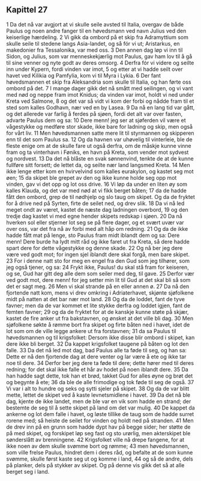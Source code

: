 ## Kapittel 27

1 Da det nå var avgjort at vi skulle seile avsted til Italia, overgav de både Paulus og noen andre fanger til en høvedsmann ved navn Julius ved den keiserlige hærdeling.
2 Vi gikk da ombord på et skip fra Adramyttium som skulle seile til stedene langs Asia-landet, og så fór vi ut; Aristarkus, en makedonier fra Tessalonika, var med oss.
3 Den annen dag løp vi inn til Sidon, og Julius, som var menneskekjærlig mot Paulus, gav ham lov til å gå til sine venner og nyte godt av deres omsorg.
4 Derfra fór vi videre og seilte inn under Kypern, fordi vinden var imot,
5 og etter at vi hadde seilt over havet ved Kilikia og Pamfylia, kom vi til Myra i Lykia.
6 Der fant høvedsmannen et skip fra Aleksandria som skulle til Italia, og han førte oss ombord på det.
7 I mange dager gikk det nå smått med seilingen, og vi vant med nød og neppe fram imot Knidus; da vinden var imot, holdt vi ned under Kreta ved Salmone,
8 og det var så vidt vi kom der forbi og nådde fram til et sted som kalles Godhavn, nær ved en by Lasea.
9 Da nå en lang tid var gått, og det allerede var farlig å ferdes på sjøen, fordi det alt var over fasten, advarte Paulus dem og sa:
10 Dere menn! jeg ser at sjøferden vil være et vågestykke og medføre stor skade, ikke bare for ladning og skip, men også for vårt liv.
11 Men høvedsmannen satte mere lit til styrmannen og skipperen enn til det som Paulus sa.
12 Og da havnen var uhøvelig til vinterleie, ble de fleste enige om at de skulle fare ut også derfra, om de måskje kunne vinne fram og ta vinterhavn i Føniks, en havn på Kreta, som vender mot sydvest og nordvest.
13 Da det nå blåste en svak sønnenvind, tenkte de at de kunne fullføre sitt forsett; de lettet da, og seilte nær land langsmed Kreta.
14 Men ikke lenge etter kom en hvirvelvind som kalles eurakylon, og kastet seg mot øen;
15 da skipet ble grepet av den og ikke kunne holde seg opp mot vinden, gav vi det opp og lot oss drive.
16 Vi løp da under en liten øy som kalles Klauda, og det var med nød at vi fikk berget båten;
17 da de hadde fått den ombord, grep de til nødhjelp og slo taug om skipet. Og da de fryktet for å drive ned på Syrten, firte de seilet ned, og drev slik.
18 Da vi nå led meget ondt av været, kastet de næste dag ladningen overbord,
19 og den tredje dag kastet vi med egne hender skipets redskap i sjøen.
20 Da nå hverken sol eller stjerner lot seg se på flere dager, og et svært uvær var over oss, var det fra nå av forbi med alt håp om redning.
21 Og da de ikke hadde fått mat på lenge, sto Paulus fram midt iblandt dem og sa: Dere menn! Dere burde ha lydt mitt råd og ikke faret ut fra Kreta, så dere hadde spart dere for dette vågestykke og denne skade.
22 Og nå ber jeg dere være ved godt mot; for ingen sjel iblandt dere skal forgå, men bare skipet.
23 For i denne natt sto for meg en engel fra den Gud som jeg tilhører, som jeg også tjener, og sa:
24 Frykt ikke, Paulus! du skal stå fram for keiseren, og se, Gud har gitt deg alle dem som seiler med deg, til gave.
25 Derfor vær ved godt mot, dere menn! for jeg setter min lit til Gud at det skal bli så som det er sagt meg.
26 Men vi skal strande på en eller annen ø.
27 Da nå den fjortende natt kom, mens vi drev omkring i Adriaterhavet, skjønte sjøfolkene midt på natten at det bar nær mot land.
28 Og da de loddet, fant de tyve favner; men da de var kommet et lite stykke derfra og loddet igjen, fant de femten favner;
29 og da de fryktet for at de kanskje kunne støte på skjær, kastet de fire anker ut fra bakstavnen, og ønsket at det ville bli dag.
30 Men sjøfolkene søkte å rømme bort fra skipet og firte båten ned i havet, idet de lot som om de ville legge ankere ut fra forstavnen;
31 da sa Paulus til høvedsmannen og til krigsfolket: Dersom ikke disse blir ombord i skipet, kan dere ikke bli berget.
32 Da kappet krigsfolket taugene på båten og lot den falle.
33 Da det nå led mot dag, bad Paulus alle ta føde til seg, og han sa: Dette er nå den fjortende dag at dere venter og lar være å ete og ikke tar noe til dere.
34 Derfor ber jeg dere ta føde til dere; dette hører med til deres redning; for det skal ikke falle et hår av hodet på noen iblandt dere.
35 Da han hadde sagt dette, tok han et brød, takket Gud for alles øyne og brøt det og begynte å ete;
36 da ble de alle frimodige og tok føde til seg de også.
37 Vi var i alt to hundre og seks og sytti sjeler på skipet.
38 Og da de var blitt mette, lettet de skipet ved å kaste levnetsmidlene i havet.
39 Da det nå ble dag, kjente de ikke landet, men de ble var en vik som hadde en strand; der bestemte de seg til å sette skipet på land om det var mulig.
40 De kappet da ankerne og lot dem falle i havet, og løste tillike de taug som de hadde surret rorene med; så heiste de seilet for vinden og holdt ned på stranden.
41 Men de drev inn på en grunn som hadde dypt hav på begge sider; her støtte de på med skipet, og forskipet løp seg fast og sto urørlig, men akterskipet ble sønderslått av brenningene.
42 Krigsfolket ville nå drepe fangene, for at ikke noen av dem skulle svømme bort og rømme;
43 men høvedsmannen, som ville frelse Paulus, hindret dem i deres råd, og befalte at de som kunne svømme, skulle først kaste seg ut og komme i land,
44 og så de andre, dels på planker, dels på stykker av skipet. Og på denne vis gikk det så at alle berget seg i land.

